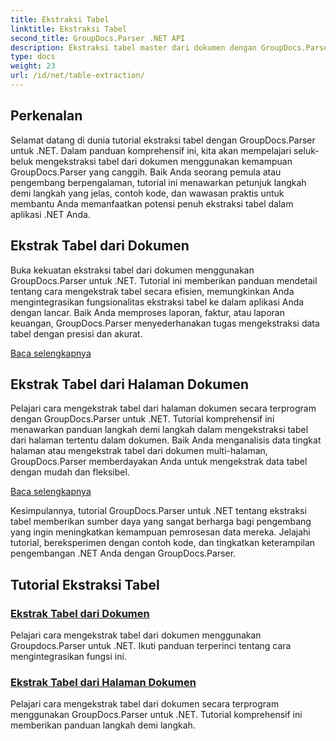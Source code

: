 ```yaml
---
title: Ekstraksi Tabel
linktitle: Ekstraksi Tabel
second_title: GroupDocs.Parser .NET API
description: Ekstraksi tabel master dari dokumen dengan GroupDocs.Parser untuk .NET. Pelajari cara mengekstrak tabel secara terprogram untuk pemrosesan data yang efisien.
type: docs
weight: 23
url: /id/net/table-extraction/
---
```

## Perkenalan

Selamat datang di dunia tutorial ekstraksi tabel dengan GroupDocs.Parser untuk .NET. Dalam panduan komprehensif ini, kita akan mempelajari seluk-beluk mengekstraksi tabel dari dokumen menggunakan kemampuan GroupDocs.Parser yang canggih. Baik Anda seorang pemula atau pengembang berpengalaman, tutorial ini menawarkan petunjuk langkah demi langkah yang jelas, contoh kode, dan wawasan praktis untuk membantu Anda memanfaatkan potensi penuh ekstraksi tabel dalam aplikasi .NET Anda.

## Ekstrak Tabel dari Dokumen
Buka kekuatan ekstraksi tabel dari dokumen menggunakan GroupDocs.Parser untuk .NET. Tutorial ini memberikan panduan mendetail tentang cara mengekstrak tabel secara efisien, memungkinkan Anda mengintegrasikan fungsionalitas ekstraksi tabel ke dalam aplikasi Anda dengan lancar. Baik Anda memproses laporan, faktur, atau laporan keuangan, GroupDocs.Parser menyederhanakan tugas mengekstraksi data tabel dengan presisi dan akurat.

[Baca selengkapnya](./extract-tables-from-document/)

## Ekstrak Tabel dari Halaman Dokumen
Pelajari cara mengekstrak tabel dari halaman dokumen secara terprogram dengan GroupDocs.Parser untuk .NET. Tutorial komprehensif ini menawarkan panduan langkah demi langkah dalam mengekstraksi tabel dari halaman tertentu dalam dokumen. Baik Anda menganalisis data tingkat halaman atau mengekstrak tabel dari dokumen multi-halaman, GroupDocs.Parser memberdayakan Anda untuk mengekstrak data tabel dengan mudah dan fleksibel.

[Baca selengkapnya](./extract-tables-from-document-page/)

Kesimpulannya, tutorial GroupDocs.Parser untuk .NET tentang ekstraksi tabel memberikan sumber daya yang sangat berharga bagi pengembang yang ingin meningkatkan kemampuan pemrosesan data mereka. Jelajahi tutorial, bereksperimen dengan contoh kode, dan tingkatkan keterampilan pengembangan .NET Anda dengan GroupDocs.Parser.
## Tutorial Ekstraksi Tabel
### [Ekstrak Tabel dari Dokumen](./extract-tables-from-document/)
Pelajari cara mengekstrak tabel dari dokumen menggunakan Groupdocs.Parser untuk .NET. Ikuti panduan terperinci tentang cara mengintegrasikan fungsi ini.
### [Ekstrak Tabel dari Halaman Dokumen](./extract-tables-from-document-page/)
Pelajari cara mengekstrak tabel dari dokumen secara terprogram menggunakan GroupDocs.Parser untuk .NET. Tutorial komprehensif ini memberikan panduan langkah demi langkah.